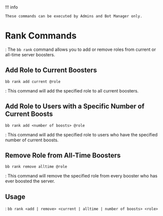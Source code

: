 !!! info
    
    These commands can be executed by Admins and Bot Manager only.

# Rank Commands

:   The `bb rank` command allows you to add or remove roles from current or all-time server boosters.

## Add Role to Current Boosters

`bb rank add current @role`

:   This command will add the specified role to all current boosters.

## Add Role to Users with a Specific Number of Current Boosts

`bb rank add <number of boosts> @role`

:   This command will add the specified role to users who have the specified number of current boosts.

## Remove Role from All-Time Boosters

`bb rank remove alltime @role`

:   This command will remove the specified role from every booster who has ever boosted the server.

## Usage

:   `bb rank <add | remove> <current | alltime | number of boosts> <role>`
